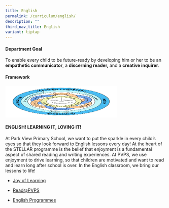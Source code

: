 ```yaml
---
title: English
permalink: /curriculum/english/
description: ""
third_nav_title: English
variant: tiptap
---
```

<h4>Department Goal</h4><p>To enable every child to be future-ready by developing him or her to be an <strong>empathetic communicator</strong>, a <strong>discerning reader,</strong> and a <strong>creative inquirer</strong>.</p><h4>Framework</h4><div class="isomer-image-wrapper"><img style="width: 70%;" height="100" width="100" src="/images/EL_Framework.png"></div><h4>ENGLISH! LEARNING IT, LOVING IT!</h4><p>At Park View Primary School, we want to put the sparkle in every child’s eyes so that they look forward to English lessons every day! At the heart of the STELLAR programme is the belief that enjoyment is a fundamental aspect of shared reading and writing experiences. At PVPS, we use enjoyment to drive learning, so that children are motivated and want to read and learn long after school is over. In the English classroom, we bring our lessons to life!</p><ul data-tight="true" class="tight"><li><p><a href="https://parkviewpri.moe.edu.sg/Joy-of-Learning/" rel="noopener noreferrer nofollow" target="_blank">Joy of Learning</a></p><p></p></li><li><p><a href="https://parkviewpri.moe.edu.sg/ReadatPVPS/" rel="noopener noreferrer nofollow" target="_blank">Read@PVPS</a></p><p></p><p></p></li><li><p><a href="https://parkviewpri.moe.edu.sg/English-Programmes/" rel="noopener noreferrer nofollow" target="_blank">English Programmes</a></p></li></ul><p></p>
